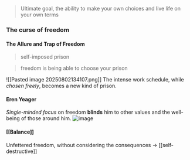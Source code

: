 > Ultimate goal, the ability to make your own choices and live life on your own terms
### The curse of freedom
#### The Allure and Trap of Freedom
> self-imposed prison

> freedom is being able to choose your prison

![[Pasted image 20250802134107.png]]
The intense work schedule, while *chosen freely*, becomes a new kind of prison.
#### Eren Yeager
*Single-minded focus* on freedom **blinds** him to other values and the well-being of those around him.
![image](https://64.media.tumblr.com/c24dd9b67b7eaa685e53f60084cde84c/88f9ae388f5860ac-14/s500x750/69cca71bfeb6f8a7e755584c86902e2f778a7427.jpg)
#### [[Balance]]
Unfettered freedom, without considering the consequences -> [[self-destructive]]